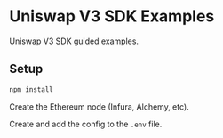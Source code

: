 # Uniswap V3 SDK Examples

Uniswap V3 SDK guided examples.

## Setup

```bash
npm install
```

Create the Ethereum node (Infura, Alchemy, etc).

Create and add the config to the `.env` file.


